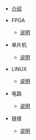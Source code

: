 

* [介绍](README)

* FPGA
    * [说明](fpga/fpga)

* 单片机
    * [说明](mcu/mcu)

* LINUX
    * [说明](linux/linux)

* 电路
    * [说明](electric/electric)
* 链接
    * [说明](link/link)